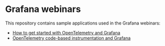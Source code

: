 # Grafana webinars

This repository contains sample applications used in the Grafana webinars:

* [How to get started with OpenTelemetry and Grafana](./otel-getting-started/README.md)
* [OpenTelemetry code-based instrumentation and Grafana](./otel-manual-instrumentation/README.md)
